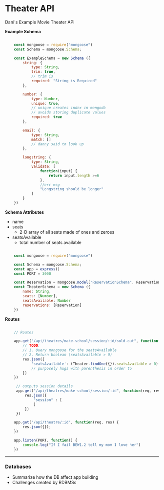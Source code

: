 # Theater API
Dani's Example Movie Theater API

**Example Schema**

```javascript

    const mongoose = require("mongoose")
    const Schema = mongoose.Schema;

    const ExampleSchema = new Schema ({
        string: {
            type: String,
            trim: true,
            // trim is
            required: "String is Required"
        },

        number: {
            type: Number,
            unique: true,
            // unique creates index in mongodb
            // avoids storing duplicate values
            required: true
        },

        email: {
            type: String,
            match: []
            // danny said to look up
        },

        longstring: {
            type: String,
            validate: [
                function(input) {
                    return input.length >=6
                },
                //err msg
                "Longstring should be longer"
            ]
        }
    })

```

**Schema Attributes**
- name
- seats
    - 2-D array of all seats made of ones and zeroes
- seatsAvailable
    - total number of seats available


```javascript

    const mongoose = require("mongoose")

    const Schema = mongoose.Schema;
    const app = express()
    const PORT = 3000

    const Reservation = mongoose.model("ReservationSchema", ReservationSchema)
    const TheaterSchema = new Schema ({
        name: String,
        seats: [Number],
        seatsAvailable: Number
        reservations: [Reservation]
    })


```

**Routes**

```javascript

    // Routes

    app.get("/api/theatres/make-school/session/:id/sold-out", function(req, res) {
        // TODO:
        // 1. Query mongoose for the seatsAvailable
        // 2. Return boolean (seatsAvailable > 0)
        res.json({
            'seatsAvailable': (Theater.findOne({}).seatsAvailable > 0)
            // purposely hugs with parenthesis in order to
        })
    })

     // outputs session details
     app.get("/api/theatres/make-school/session/:id", function(req, res) {
         res.json({
             "session" : [
             ]
         })
     })

    app.get("/api/theatre/:id", function(req, res) {
        res.json({});
    })

    app.listen(PORT, function() {
        console.log("If I fail BEW1.2 tell my mom I love her")
    })

```
---

### Databases

- Summarize how the DB affect app building
- Challenges created by RDBMSs
